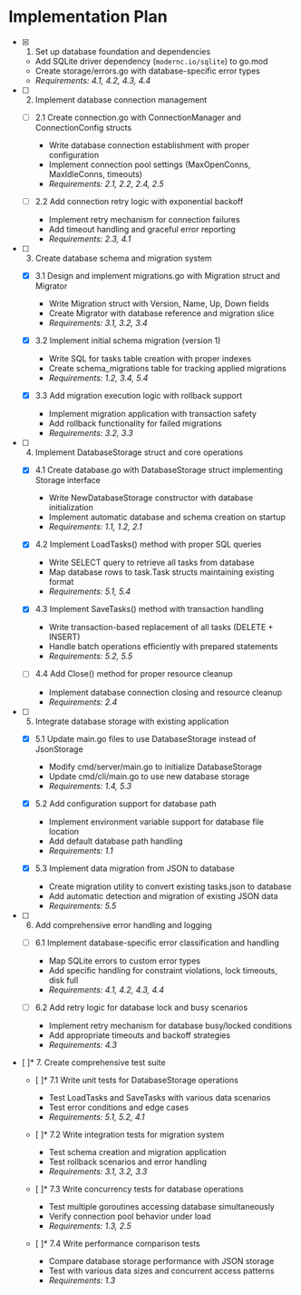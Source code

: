 # Implementation Plan

- [x] 1. Set up database foundation and dependencies
  - Add SQLite driver dependency (`modernc.io/sqlite`) to go.mod
  - Create storage/errors.go with database-specific error types
  - _Requirements: 4.1, 4.2, 4.3, 4.4_

- [ ] 2. Implement database connection management
  - [ ] 2.1 Create connection.go with ConnectionManager and ConnectionConfig structs
    - Write database connection establishment with proper configuration
    - Implement connection pool settings (MaxOpenConns, MaxIdleConns, timeouts)
    - _Requirements: 2.1, 2.2, 2.4, 2.5_

  - [ ] 2.2 Add connection retry logic with exponential backoff
    - Implement retry mechanism for connection failures
    - Add timeout handling and graceful error reporting
    - _Requirements: 2.3, 4.1_

- [ ] 3. Create database schema and migration system
  - [x] 3.1 Design and implement migrations.go with Migration struct and Migrator
    - Write Migration struct with Version, Name, Up, Down fields
    - Create Migrator with database reference and migration slice
    - _Requirements: 3.1, 3.2, 3.4_

  - [x] 3.2 Implement initial schema migration (version 1)
    - Write SQL for tasks table creation with proper indexes
    - Create schema_migrations table for tracking applied migrations
    - _Requirements: 1.2, 3.4, 5.4_

  - [x] 3.3 Add migration execution logic with rollback support
    - Implement migration application with transaction safety
    - Add rollback functionality for failed migrations
    - _Requirements: 3.2, 3.3_

- [ ] 4. Implement DatabaseStorage struct and core operations
  - [x] 4.1 Create database.go with DatabaseStorage struct implementing Storage interface
    - Write NewDatabaseStorage constructor with database initialization
    - Implement automatic database and schema creation on startup
    - _Requirements: 1.1, 1.2, 2.1_

  - [x] 4.2 Implement LoadTasks() method with proper SQL queries
    - Write SELECT query to retrieve all tasks from database
    - Map database rows to task.Task structs maintaining existing format
    - _Requirements: 5.1, 5.4_

  - [x] 4.3 Implement SaveTasks() method with transaction handling
    - Write transaction-based replacement of all tasks (DELETE + INSERT)
    - Handle batch operations efficiently with prepared statements
    - _Requirements: 5.2, 5.5_

  - [ ] 4.4 Add Close() method for proper resource cleanup
    - Implement database connection closing and resource cleanup
    - _Requirements: 2.4_

- [ ] 5. Integrate database storage with existing application
  - [x] 5.1 Update main.go files to use DatabaseStorage instead of JsonStorage
    - Modify cmd/server/main.go to initialize DatabaseStorage
    - Update cmd/cli/main.go to use new database storage
    - _Requirements: 1.4, 5.3_

  - [x] 5.2 Add configuration support for database path
    - Implement environment variable support for database file location
    - Add default database path handling
    - _Requirements: 1.1_

  - [x] 5.3 Implement data migration from JSON to database
    - Create migration utility to convert existing tasks.json to database
    - Add automatic detection and migration of existing JSON data
    - _Requirements: 5.5_

- [ ] 6. Add comprehensive error handling and logging
  - [ ] 6.1 Implement database-specific error classification and handling
    - Map SQLite errors to custom error types
    - Add specific handling for constraint violations, lock timeouts, disk full
    - _Requirements: 4.1, 4.2, 4.3, 4.4_

  - [ ] 6.2 Add retry logic for database lock and busy scenarios
    - Implement retry mechanism for database busy/locked conditions
    - Add appropriate timeouts and backoff strategies
    - _Requirements: 4.3_

- [ ]* 7. Create comprehensive test suite
  - [ ]* 7.1 Write unit tests for DatabaseStorage operations
    - Test LoadTasks and SaveTasks with various data scenarios
    - Test error conditions and edge cases
    - _Requirements: 5.1, 5.2, 4.1_

  - [ ]* 7.2 Write integration tests for migration system
    - Test schema creation and migration application
    - Test rollback scenarios and error handling
    - _Requirements: 3.1, 3.2, 3.3_

  - [ ]* 7.3 Write concurrency tests for database operations
    - Test multiple goroutines accessing database simultaneously
    - Verify connection pool behavior under load
    - _Requirements: 1.3, 2.5_

  - [ ]* 7.4 Write performance comparison tests
    - Compare database storage performance with JSON storage
    - Test with various data sizes and concurrent access patterns
    - _Requirements: 1.3_